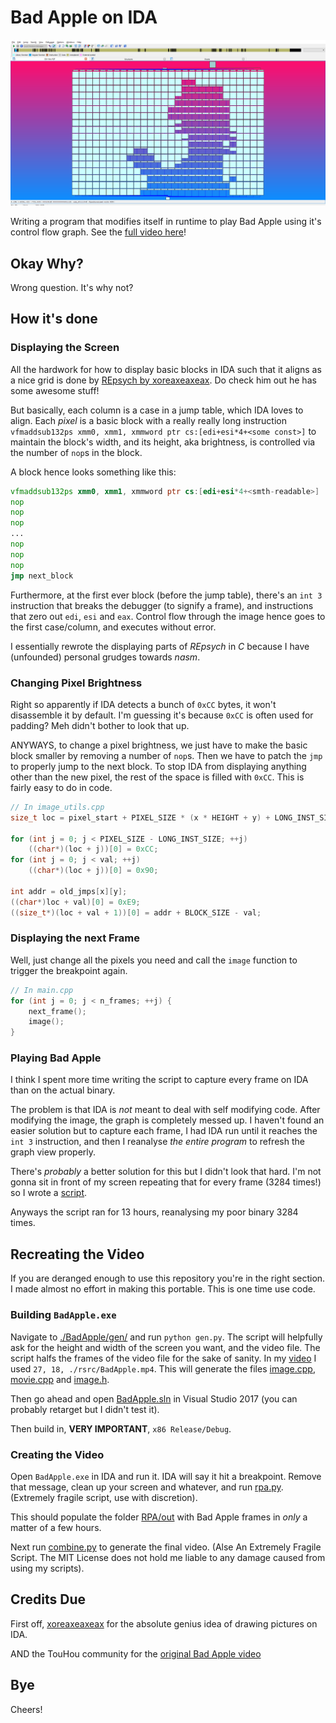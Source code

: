 # Bad Apple on IDA

![Preview](./images/preview.png)

Writing a program that modifies itself in runtime to play Bad Apple using it's control flow graph. See the [full video here](https://www.youtube.com/watch?v=Tvmj6hOny8w)!

## Okay Why?

Wrong question. It's why not?

## How it's done

### Displaying the Screen

All the hardwork for how to display basic blocks in IDA such that it aligns as a nice grid is done by [REpsych by xoreaxeaxeax](https://github.com/xoreaxeaxeax/REpsych). Do check him out he has some awesome stuff!

But basically, each column is a case in a jump table, which IDA loves to align. Each _pixel_ is a basic block with a really really long instruction `vfmaddsub132ps xmm0, xmm1, xmmword ptr cs:[edi+esi*4+<some const>]` to maintain the block's width, and its height, aka brightness, is controlled via the number of `nop`s in the block.

A block hence looks something like this:

```asm
vfmaddsub132ps xmm0, xmm1, xmmword ptr cs:[edi+esi*4+<smth-readable>]
nop
nop
nop
...
nop
nop
nop
jmp next_block
```

Furthermore, at the first ever block (before the jump table), there's an `int 3` instruction that breaks the debugger (to signify a frame), and instructions that zero out `edi`, `esi` and `eax`. Control flow through the image hence goes to the first case/column, and executes without error.

I essentially rewrote the displaying parts of _REpsych_ in _C_ because I have (unfounded) personal grudges towards _nasm_.

### Changing Pixel Brightness

Right so apparently if IDA detects a bunch of `0xCC` bytes, it won't disassemble it by default. I'm guessing it's because `0xCC` is often used for padding? Meh didn't bother to look that up.

ANYWAYS, to change a pixel brightness, we just have to make the basic block smaller by removing a number of `nop`s. Then we have to patch the `jmp` to properly jump to the next block. To stop IDA from displaying anything other than the new pixel, the rest of the space is filled with `0xCC`. This is fairly easy to do in code.

```C
// In image_utils.cpp
size_t loc = pixel_start + PIXEL_SIZE * (x * HEIGHT + y) + LONG_INST_SIZE;

for (int j = 0; j < PIXEL_SIZE - LONG_INST_SIZE; ++j)
    ((char*)(loc + j))[0] = 0xCC;
for (int j = 0; j < val; ++j)
    ((char*)(loc + j))[0] = 0x90;

int addr = old_jmps[x][y];
((char*)loc + val)[0] = 0xE9;
((size_t*)(loc + val + 1))[0] = addr + BLOCK_SIZE - val;
```

### Displaying the next Frame

Well, just change all the pixels you need and call the `image` function to trigger the breakpoint again.

```C
// In main.cpp
for (int j = 0; j < n_frames; ++j) {
    next_frame();
    image();
}
```

### Playing Bad Apple

I think I spent more time writing the script to capture every frame on IDA than on the actual binary. 

The problem is that IDA is _not_ meant to deal with self modifying code. After modifying the image, the graph is completely messed up. I haven't found an easier solution but to capture each frame, I had IDA run until it reaches the `int 3` instruction, and then I reanalyse _the entire program_ to refresh the graph view properly.

There's _probably_ a better solution for this but I didn't look that hard. I'm not gonna sit in front of my screen repeating that for every frame (3284 times!) so I wrote a [script](./RPA/rpa.py).

Anyways the script ran for 13 hours, reanalysing my poor binary 3284 times.

## Recreating the Video

If you are deranged enough to use this repository you're in the right section. I made almost no effort in making this portable. This is one time use code.

### Building `BadApple.exe`

Navigate to [./BadApple/gen/](./BadApple/gen/) and run `python gen.py`. The script will helpfully ask for the height and width of the screen you want, and the video file. The script halfs the frames of the video file for the sake of sanity. In my [video](https://www.youtube.com/watch?v=Tvmj6hOny8w) I used `27, 18, ./rsrc/BadApple.mp4`. This will generate the files [image.cpp](./BadApple/gen/image.cpp), [movie.cpp](./BadApple/gen/image.cpp) and [image.h](./BadApple/gen/image.cpp).

Then go ahead and open [BadApple.sln](./BadApple.sln) in Visual Studio 2017 (you can probably retarget but I didn't test it).

Then build in, **VERY IMPORTANT**, `x86 Release/Debug`.

### Creating the Video

Open `BadApple.exe` in IDA and run it. IDA will say it hit a breakpoint. Remove that message, clean up your screen and whatever, and run [rpa.py](./RPA/rpa.py). (Extremely fragile script, use with discretion).

This should populate the folder [RPA/out](./RPA/out) with Bad Apple frames in _only_ a matter of a few hours.

Next run [combine.py](./RPA/combine.py) to generate the final video. (Alse An Extremely Fragile Script. The MIT License does not hold me liable to any damage caused from using my scripts).

## Credits Due

First off, [xoreaxeaxeax](https://github.com/xoreaxeaxeax/REpsych) for the absolute genius idea of drawing pictures on IDA.

AND the TouHou community for the [original Bad Apple video](https://www.youtube.com/watch?v=FtutLA63Cp8)

## Bye

Cheers!

